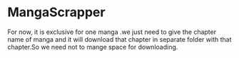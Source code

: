 # MangaScrapper
For now, it is exclusive for one manga .we just need to give the chapter name of manga and  it will download that chapter in separate folder with that chapter.So we need not to mange space for downloading.  
